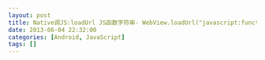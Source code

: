 ```yaml
---
layout: post
title: Native调JS:loadUrl JS函数字符串- WebView.loadUrl("javascript:functionName()")
date: 2013-06-04 22:32:00
categories: [Android, JavaScript]
tags: []
---
```

   